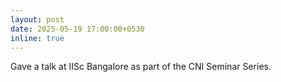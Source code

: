 ```yaml
---
layout: post
date: 2025-05-19 17:00:00+0530
inline: true
---
```


Gave a talk at IISc Bangalore as part of the CNI Seminar Series.